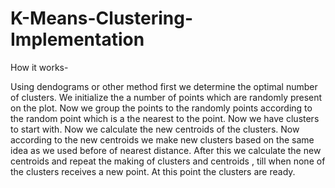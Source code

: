 # K-Means-Clustering-Implementation

How it works-

Using dendograms or other method first we determine the optimal number of clusters. We initialize the a number of points which are randomly present on the plot.
Now we group the points to the randomly points according to the random point which is a the nearest to the point. Now we have clusters to start with.
Now we calculate the new centroids of the clusters. Now according to the new centroids we make new clusters based on the same idea as we used before of nearest distance.
After this we calculate the new centroids and repeat the making of clusters and centroids , till when none of the clusters receives a new point. At this point the clusters are ready. 
